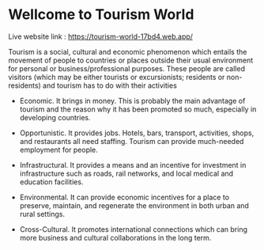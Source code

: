# Wellcome to Tourism World

Live website link : https://tourism-world-17bd4.web.app/

 Tourism is a social, cultural and economic phenomenon which entails the movement of people to countries or places outside their usual environment for personal or business/professional purposes. These people are called visitors (which may be either tourists or excursionists; residents or non-residents) and tourism has to do with their activities 

 * Economic. It brings in money. This is probably the main advantage of tourism and the reason why it has been promoted so much, especially in developing countries.

 * Opportunistic. It provides jobs. Hotels, bars, transport, activities, shops, and restaurants all need staffing. Tourism can provide much-needed employment for people.

 * Infrastructural. It provides a means and an incentive for investment in infrastructure such as roads, rail networks, and local medical and education facilities.

 * Environmental. It can provide economic incentives for a place to preserve, maintain, and regenerate the environment in both urban and rural settings.

 * Cross-Cultural. It promotes international connections which can bring more business and cultural collaborations in the long term.